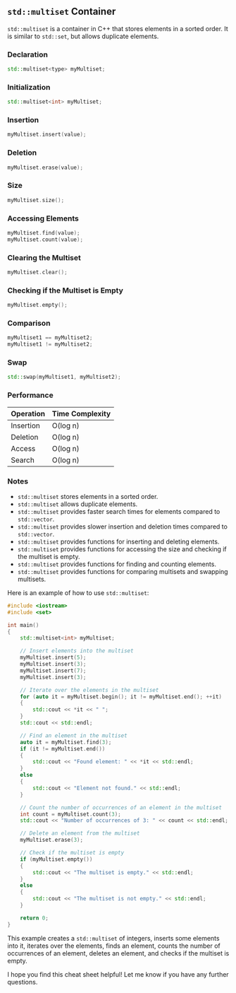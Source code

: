 
## `std::multiset` Container

`std::multiset` is a container in C++ that stores elements in a sorted order. It is similar to `std::set`, but allows duplicate elements.

### Declaration

```cpp
std::multiset<type> myMultiset;
```

### Initialization

```cpp
std::multiset<int> myMultiset;
```

### Insertion

```cpp
myMultiset.insert(value);
```

### Deletion

```cpp
myMultiset.erase(value);
```

### Size

```cpp
myMultiset.size();
```

### Accessing Elements

```cpp
myMultiset.find(value);
myMultiset.count(value);
```

### Clearing the Multiset

```cpp
myMultiset.clear();
```

### Checking if the Multiset is Empty

```cpp
myMultiset.empty();
```

### Comparison

```cpp
myMultiset1 == myMultiset2;
myMultiset1 != myMultiset2;
```

### Swap

```cpp
std::swap(myMultiset1, myMultiset2);
```

### Performance

| Operation | Time Complexity |
|-----------|----------------|
| Insertion | O(log n)       |
| Deletion  | O(log n)       |
| Access    | O(log n)       |
| Search    | O(log n)       |

### Notes

- `std::multiset` stores elements in a sorted order.
- `std::multiset` allows duplicate elements.
- `std::multiset` provides faster search times for elements compared to `std::vector`.
- `std::multiset` provides slower insertion and deletion times compared to `std::vector`.
- `std::multiset` provides functions for inserting and deleting elements.
- `std::multiset` provides functions for accessing the size and checking if the multiset is empty.
- `std::multiset` provides functions for finding and counting elements.
- `std::multiset` provides functions for comparing multisets and swapping multisets.

Here is an example of how to use `std::multiset`:

```cpp
#include <iostream>
#include <set>

int main()
{
    std::multiset<int> myMultiset;

    // Insert elements into the multiset
    myMultiset.insert(5);
    myMultiset.insert(3);
    myMultiset.insert(7);
    myMultiset.insert(3);

    // Iterate over the elements in the multiset
    for (auto it = myMultiset.begin(); it != myMultiset.end(); ++it)
    {
        std::cout << *it << " ";
    }
    std::cout << std::endl;

    // Find an element in the multiset
    auto it = myMultiset.find(3);
    if (it != myMultiset.end())
    {
        std::cout << "Found element: " << *it << std::endl;
    }
    else
    {
        std::cout << "Element not found." << std::endl;
    }

    // Count the number of occurrences of an element in the multiset
    int count = myMultiset.count(3);
    std::cout << "Number of occurrences of 3: " << count << std::endl;

    // Delete an element from the multiset
    myMultiset.erase(3);

    // Check if the multiset is empty
    if (myMultiset.empty())
    {
        std::cout << "The multiset is empty." << std::endl;
    }
    else
    {
        std::cout << "The multiset is not empty." << std::endl;
    }

    return 0;
}
```

This example creates a `std::multiset` of integers, inserts some elements into it, iterates over the elements, finds an element, counts the number of occurrences of an element, deletes an element, and checks if the multiset is empty.

I hope you find this cheat sheet helpful! Let me know if you have any further questions.